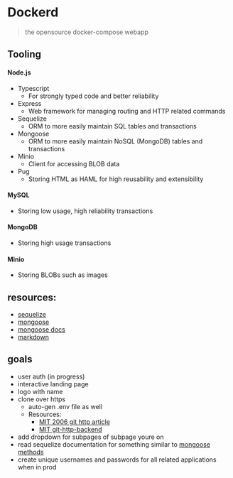 # Dockerd
> the opensource docker-compose webapp

## Tooling
#### Node.js
- Typescript
  - For strongly typed code and better reliability
- Express
  - Web framework for managing routing and HTTP related commands
- Sequelize
  - ORM to more easily maintain SQL tables and transactions
- Mongoose
  - ORM to more easily maintain NoSQL (MongoDB) tables and transactions
- Minio
  - Client for accessing BLOB data
- Pug
  - Storing HTML as HAML for high reusability and extensibility
#### MySQL
- Storing low usage, high reliability transactions
#### MongoDB
- Storing high usage transactions
#### Minio
- Storing BLOBs such as images

## resources:
 - [sequelize](https://blog.logrocket.com/using-sequelize-with-typescript/)
 - [mongoose](https://medium.com/swlh/typescript-with-mongoose-and-node-express-24073d51d2ee)
 - [mongoose docs](https://mongoosejs.com/docs/typescript/schemas.html)
 - [markdown](https://medium.com/geekculture/how-to-make-a-next-js-blog-with-markdown-and-typescript-1624a54f1b9e)

## goals
- user auth (in progress)
- interactive landing page
- logo with name
- clone over https
  - auto-gen .env file as well
  - Resources:
    - [MIT 2006 git http article](https://web.mit.edu/git/git-doc/git-http-backend.html)
    - [MIT git-http-backend](https://web.mit.edu/git/git-doc/git-http-backend.html)
- add dropdown for subpages of subpage youre on
- read sequelize documentation for something similar to [mongoose methods](https://mongoosejs.com/docs/typescript/statics-and-methods.html#methods)
- create unique usernames and passwords for all related applications when in prod